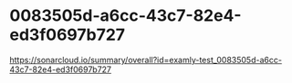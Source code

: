 # 0083505d-a6cc-43c7-82e4-ed3f0697b727
https://sonarcloud.io/summary/overall?id=examly-test_0083505d-a6cc-43c7-82e4-ed3f0697b727
